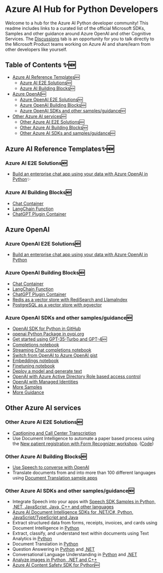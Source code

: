 # Azure AI Hub for Python Developers
Welcome to a hub for the Azure AI Python developer community! This readme includes links to a curated list of the official Microsoft SDKs, Samples and other guidance around Azure OpenAI and other Cognitive Services. The [Discussions](https://github.com/Azure-Samples/azure-ai/discussions) tab is an opportunity for you to talk directly to the Microsoft Product teams working on Azure AI and share/learn from other developers like yourself. 

## Table of Contents  ✨🆕

- [Azure AI Reference Templates](#azure-ai-reference-templates)🆕
   * [Azure AI E2E Solutions](#azure-ai-e2e-solutions)🆕
   * [Azure AI Building Blocks](#azure-ai-building-blocks)🆕
- [Azure OpenAI](#azure-openai)🆕
   * [Azure OpenAI E2E Solutions](#azure-openai-e2e-solutions)🆕
   * [Azure OpenAI Building Blocks](#azure-openai-building-blocks)🆕
   * [Azure OpenAI SDKs and other samples/guidance](#azure-openai-sdks-and-other-samplesguidance)🆕
- [Other Azure AI services](#other-azure-ai-services)🆕
   * [Other Azure AI E2E Solutions](#other-azure-ai-e2e-solutions)🆕
   * [Other Azure AI Building Blocks](#other-azure-ai-building-blocks)🆕
   * [Other Azure AI SDKs and samples/guidance](#other-azure-ai-sdks-and-other-samplesguidance)🆕

## Azure AI Reference Templates✨🆕
  ### Azure AI E2E Solutions🆕
  - [Build an enterprise chat app using your data with Azure OpenAI in Python](https://aka.ms/azai/py/chatwithdata)✨
  ### Azure AI Building Blocks🆕
  - [Chat Container](https://aka.ms/azai/chat)
  - [LangChain Function](https://aka.ms/azai/lc)
  - [ChatGPT Plugin Container](https://aka.ms/azai/plugin)

## Azure OpenAI
  ### Azure OpenAI E2E Solutions🆕
  - [Build an enterprise chat app using your data with Azure OpenAI in Python](https://aka.ms/azai/py/chatwithdata)

  ### Azure OpenAI Building Blocks🆕
  - [Chat Container](https://aka.ms/azai/chat)
  - [LangChain Function](https://aka.ms/azai/lc)
  - [ChatGPT Plugin Container](https://aka.ms/azai/plugin)
  - [Redis as a vector store with RediSearch and LlamaIndex](https://aka.ms/azai/redis)
  - [PostgreSQL as a vector store with pgvector](https://aka.ms/azai/postgres)

  ### Azure OpenAI SDKs and other samples/guidance🆕
  - [OpenAI SDK for Python in GitHub](https://github.com/openai/openai-python/blob/main/README.md)
  - [openai Python Package in pypi.org](https://pypi.org/project/openai/)
  - [Get started using GPT-35-Turbo and GPT-4](https://learn.microsoft.com/en-us/azure/ai-services/openai/chatgpt-quickstart?pivots=programming-language-python&tabs=command-line)🆕
  - [Completions notebook](https://github.com/openai/openai-cookbook/blob/main/examples/azure/completions.ipynb)
  - [Streaming Chat completions notebook](https://github.com/openai/openai-cookbook/blob/main/examples/azure/chat.ipynb)
  - [Switch from OpenAI to Azure OpenAI gist](https://aka.ms/azai/oai-to-aoai)
  - [Embeddings notebook](https://github.com/openai/openai-cookbook/blob/main/examples/azure/embeddings.ipynb)
  - [Finetuning notebook](https://github.com/openai/openai-cookbook/blob/main/examples/azure/finetuning.ipynb)
  - [Deploy a model and generate text](https://learn.microsoft.com/en-us/azure/cognitive-services/openai/quickstart?pivots=programming-language-python)
  - [OpenAI with Azure Active Directory Role based access control](https://learn.microsoft.com/en-us/azure/cognitive-services/authentication?tabs=powershell#authenticate-with-azure-active-directory)
  - [OpenAI with Managed Identities](https://learn.microsoft.com/en-us/azure/cognitive-services/openai/how-to/managed-identity)
  - [More Samples](https://github.com/Azure-Samples/openai/blob/main/README.md) 
  - [More Guidance](https://learn.microsoft.com/en-us/azure/cognitive-services/openai/)

## Other Azure AI services
  ### Other Azure AI E2E Solutions🆕
  - [Captioning and Call Center Transcription](https://github.com/Azure-Samples/cognitive-services-speech-sdk/tree/master/scenarios)
  - Use Document Intelligence to automate a paper based process using the [New patient registration with Form Recognizer workshop](https://newpatiente2e.github.io/docs/). ([Code](https://github.com/newpatiente2e/Contoso-New-Patient-App)) 

  ### Other Azure AI Building Blocks🆕
  - [Use Speech to converse with OpenAI](https://learn.microsoft.com/en-us/azure/cognitive-services/speech-service/openai-speech?tabs=windows)
  - Translate documents from and into more than 100 different languages using [Document Translation sample apps](https://github.com/MicrosoftTranslator/DocumentTranslation) 

  ### Other Azure AI SDKs and other samples/guidance🆕
  - Integrate Speech into your apps with [Speech SDK Samples in Python, .NET, JavaScript, Java, C++ and other languages](https://learn.microsoft.com/en-us/samples/azure-samples/cognitive-services-speech-sdk/sample-repository-for-the-microsoft-cognitive-services-speech-sdk/)
  - [Azure AI Document Intelligence SDKs for .NET/C#, Python, JavaScript/TypeScript and Java](https://learn.microsoft.com/en-us/azure/applied-ai-services/form-recognizer/sdk-preview?view=form-recog-3.0.0&tabs=python)
  - Extract structured data from forms, receipts, invoices, and cards using Document Intelligence in [Python](https://github.com/Azure/azure-sdk-for-python/blob/main/sdk/formrecognizer/azure-ai-formrecognizer/samples/README.md#samples-for-azure-form-recognizer-client-library-for-python) 
  - Extract, classify, and understand text within documents using Text Analytics in [Python](https://learn.microsoft.com/en-us/samples/azure/azure-sdk-for-python/textanalytics-samples/)
  - Document Translation in [Python](https://learn.microsoft.com/en-us/samples/azure/azure-sdk-for-python/documenttranslation-samples/)
  - Question Answering in [Python](https://learn.microsoft.com/en-us/samples/azure/azure-sdk-for-python/languagequestionanswering-samples/) and [.NET](https://learn.microsoft.com/en-us/samples/azure/azure-sdk-for-net/azureailanguagequestionanswering-samples/)
  - Conversational Language Understanding in [Python](https://learn.microsoft.com/en-us/samples/azure/azure-sdk-for-python/conversationslanguageunderstanding-samples/) and [.NET](https://learn.microsoft.com/en-us/samples/azure/azure-sdk-for-net/azureailanguageconversations-samples/)
  - [Analyze images in Python, .NET and C++](https://learn.microsoft.com/en-us/samples/azure-samples/azure-ai-vision-sdk/azure-ai-vision-sdk-preview-samples/)
  - [Azure AI Content Safety SDK for Python](https://github.com/Azure/azure-sdk-for-python/tree/main/sdk/contentsafety/azure-ai-contentsafety)🆕
